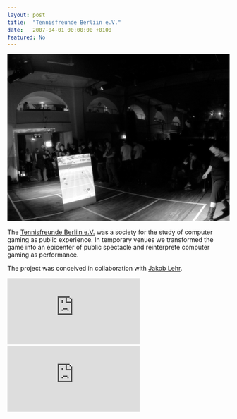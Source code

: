 ```yaml
---
layout: post
title:  "Tennisfreunde Berliin e.V."
date:   2007-04-01 00:00:00 +0100
featured: No
---
```


![](/assets/2007-04-01-Tennisfreunde_Berliin/ballhaus_small_03.png)

The [Tennisfreunde Berliin e.V.](https://web.archive.org/web/20131127104218/http://tennisfreundeberliin.de/index.html) was a society for the study of computer gaming as public experience. In temporary venues we transformed the game into an epicenter of public spectacle and reinterprete computer gaming as performance.

The project was conceived in collaboration with [Jakob Lehr](http://www.myhd.org/).

<div class="video-container"><iframe src="https://www.youtube.com/embed/EOFl8r1uMTg" frameborder="0" allowfullscreen="allowfullscreen"></iframe></div>

<div class="video-container"><iframe src="https://www.youtube.com/embed/aFiAkPa-m7E" frameborder="0" allowfullscreen="allowfullscreen"></iframe></div>
